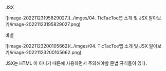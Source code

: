 



JSX

![image-20221123195829027](../imges/04. TicTacToe앱 소개 및 JSX 알아보기/image-20221123195829027.png)





바벨

![image-20221123200105662](../imges/04. TicTacToe앱 소개 및 JSX 알아보기/image-20221123200105662.png)



JSX는 HTML 이 아니기 때문에 사용하면서 주의해야할 문법 규칙들이 있다.